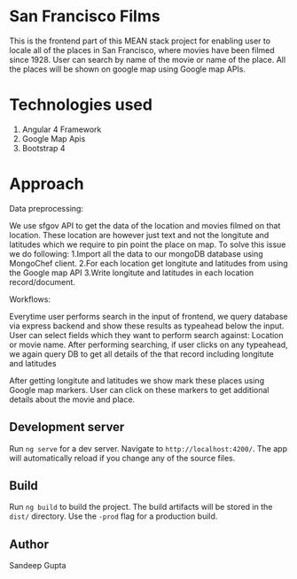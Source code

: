 # San Francisco Films

This is the frontend part of this MEAN stack project for enabling user to locale all of the places in San Francisco, where movies have been filmed since 1928. User can search by name of the movie or name of the place. All the places will be shown on google map using Google map APIs.

# Technologies used
1. Angular 4 Framework
2. Google Map Apis
3. Bootstrap 4

# Approach

Data preprocessing:

We use sfgov API to get the data of the location and movies filmed on that location. These location are however just text and not the longitute and latitudes which we require to pin point the place on map. To solve this issue we do following:
1.Import all the data to our mongoDB database using MongoChef client.
2.For each location get longitute and latitudes from using the Google map API
3.Write longitute and latitudes in each location record/document.

Workflows:

Everytime user performs search in the input of frontend, we query database via express backend and show these results as typeahead below the input. User can select fields which they want to perform search against: Location or movie name. After performing searching, if user clicks on any typeahead, we again query DB to get all details of the that record including longitute and latitudes

After getting longitute and latitudes we show mark these places using Google map markers.
User can click on these markers to get additional details about the movie and place.


## Development server
Run `ng serve` for a dev server. Navigate to `http://localhost:4200/`. The app will automatically reload if you change any of the source files.

## Build

Run `ng build` to build the project. The build artifacts will be stored in the `dist/` directory. Use the `-prod` flag for a production build.

## Author

Sandeep Gupta

